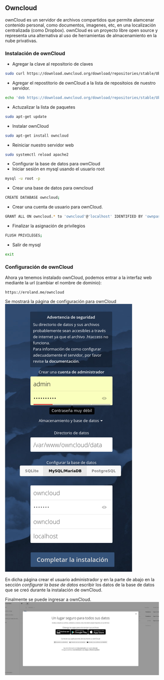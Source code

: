 ## Owncloud
ownCloud es un servidor de archivos compartidos que permite alamcenar contenido personal,
como documentos, imagenes, etc, en una localización centralizada (como Dropbox).
ownCloud es un proyecto libre open source y representa una alternativa al uso de
herramientas de almacenamiento en la nube privativas.

### Instalación de ownCloud
* Agregar la clave al repositorio de claves
```bash
sudo curl https://download.owncloud.org/download/repositories/stable/Ubuntu_16.04/Release.key | sudo apt-key add -
```
* Agregar el repostitorio de ownCloud a la lista de repositoios de nuestro servidor.
```bash
echo 'deb https://download.owncloud.org/download/repositories/stable/Ubuntu_16.04/ /' | sudo tee /etc/apt/sources.list.d/owncloud.list
```
* Actuzalizar la lista de paquetes
```bash
sudo apt-get update
```
* Instalar ownCloud
```bash
sudo apt-get install owncloud
```
*  Reiniciar nuestro servidor web
```bash
sudo systemctl reload apache2
```
* Configurar la base de datos para ownCloud
* Iniciar sesión en mysql usando el usuario root
```bash
mysql -u root -p
```
* Crear una base de datos para owncloud
```bash
CREATE DATABASE owncloud;
```
* Crear una cuenta de usuario para ownCloud.
```bash
GRANT ALL ON owncloud.* to 'owncloud'@'localhost' IDENTIFIED BY 'ownpass';
```
* Finalizar la asignación de privilegios
```bash
FLUSH PRIVILEGES;
```
* Salir de mysql
```bash
exit
```
### Configuración de ownCloud
Ahora ya tenemos instalado ownCloud, podemos entrar a la interfaz web mediante la url (cambiar el nombre de dominio):
```
https://eroland.me/owncloud
```
Se mostrará la página de configuración para ownCloud
![own1](own1.png)

En dicha página crear el usuario administrador y en la parte de abajo en la sección
*configurar la base de datos* escribir los datos de la base de datos que se creó
durante la instalación de ownCloud.

Finalmente se puede ingresar a ownCloud.
![own1](own2.png)
